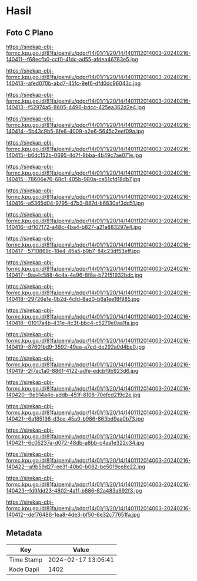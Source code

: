 # Hasil

## Foto C Plano

https://sirekap-obj-formc.kpu.go.id/81fa/pemilu/pdpr/14/01/11/20/14/1401112014003-20240216-140411--f68ecfb0-ccf0-41dc-ad55-afdea46783e5.jpg

https://sirekap-obj-formc.kpu.go.id/81fa/pemilu/pdpr/14/01/11/20/14/1401112014003-20240216-140413--afed070b-abd7-45fc-9ef6-dfd0dc96043c.jpg

https://sirekap-obj-formc.kpu.go.id/81fa/pemilu/pdpr/14/01/11/20/14/1401112014003-20240216-140413--f52974a5-8605-4496-bdcc-425ea362d2e4.jpg

https://sirekap-obj-formc.kpu.go.id/81fa/pemilu/pdpr/14/01/11/20/14/1401112014003-20240216-140414--5b43c9b5-8fe6-4009-a2e6-5645c2eef09a.jpg

https://sirekap-obj-formc.kpu.go.id/81fa/pemilu/pdpr/14/01/11/20/14/1401112014003-20240216-140415--b6dc152b-0695-4d7f-9bba-4b49c7ae071e.jpg

https://sirekap-obj-formc.kpu.go.id/81fa/pemilu/pdpr/14/01/11/20/14/1401112014003-20240216-140415--78606e76-68c1-405b-980a-ce51cfd18db7.jpg

https://sirekap-obj-formc.kpu.go.id/81fa/pemilu/pdpr/14/01/11/20/14/1401112014003-20240216-140416--a5365d04-9795-47b3-887d-b6830af3dd51.jpg

https://sirekap-obj-formc.kpu.go.id/81fa/pemilu/pdpr/14/01/11/20/14/1401112014003-20240216-140416--df107172-a48c-4ba4-b827-a21e883297e4.jpg

https://sirekap-obj-formc.kpu.go.id/81fa/pemilu/pdpr/14/01/11/20/14/1401112014003-20240216-140417--5710869c-18e4-45a5-b9b7-84c23df53eff.jpg

https://sirekap-obj-formc.kpu.go.id/81fa/pemilu/pdpr/14/01/11/20/14/1401112014003-20240216-140417--9aa4c588-4c4a-4e96-8f8a-b72f51932bdc.jpg

https://sirekap-obj-formc.kpu.go.id/81fa/pemilu/pdpr/14/01/11/20/14/1401112014003-20240216-140418--29726e1e-0b2d-4cfd-8ad0-b6a1ee18f985.jpg

https://sirekap-obj-formc.kpu.go.id/81fa/pemilu/pdpr/14/01/11/20/14/1401112014003-20240216-140418--01017a4b-431e-4c3f-bbc4-c5279e0aa1fa.jpg

https://sirekap-obj-formc.kpu.go.id/81fa/pemilu/pdpr/14/01/11/20/14/1401112014003-20240216-140419--87601bd9-3592-49ea-a7ed-de292a0d4be0.jpg

https://sirekap-obj-formc.kpu.go.id/81fa/pemilu/pdpr/14/01/11/20/14/1401112014003-20240216-140419--2f7ac1a0-8861-4122-adfe-edcbf9b923d6.jpg

https://sirekap-obj-formc.kpu.go.id/81fa/pemilu/pdpr/14/01/11/20/14/1401112014003-20240216-140420--9e914a4e-addb-451f-8108-70efcd219c2e.jpg

https://sirekap-obj-formc.kpu.go.id/81fa/pemilu/pdpr/14/01/11/20/14/1401112014003-20240216-140421--6a185198-d3ce-45a9-b986-863bd9aa0b73.jpg

https://sirekap-obj-formc.kpu.go.id/81fa/pemilu/pdpr/14/01/11/20/14/1401112014003-20240216-140421--6c05237a-d072-48db-a8bb-c4aa1e322c34.jpg

https://sirekap-obj-formc.kpu.go.id/81fa/pemilu/pdpr/14/01/11/20/14/1401112014003-20240216-140422--a9b59d27-ee3f-40b0-b082-be5019ce8e22.jpg

https://sirekap-obj-formc.kpu.go.id/81fa/pemilu/pdpr/14/01/11/20/14/1401112014003-20240216-140423--fd9fdd23-4802-4a1f-b886-82a483a692f3.jpg

https://sirekap-obj-formc.kpu.go.id/81fa/pemilu/pdpr/14/01/11/20/14/1401112014003-20240216-140412--def76486-1ea8-4de3-bf50-6e32c77651fa.jpg


## Metadata

| Key        | Value               |
| ---------- | ------------------- |
| Time Stamp | 2024-02-17 13:05:41 |
| Kode Dapil | 1402                |



